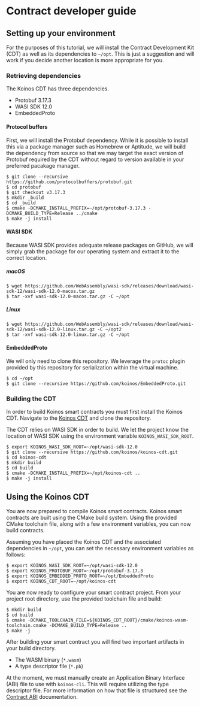 # Contract developer guide

## Setting up your environment

For the purposes of this tutorial, we will install the Contract Development Kit (CDT) as well as its dependencies to `~/opt`. This is just a suggestion
and will work if you decide another location is more appropriate for you.

### Retrieving dependencies

The Koinos CDT has three dependencies.
- Protobuf 3.17.3
- WASI SDK 12.0
- EmbeddedProto

#### Protocol buffers

First, we will install the Protobuf dependency. While it is possible to install this via a package manager such as Homebrew or Aptitude,
we will build the dependency from source so that we may target the exact version of Protobuf required by the CDT without regard to version available in
your preferred pacakage manager.

```console
$ git clone --recursive https://github.com/protocolbuffers/protobuf.git
$ cd protobuf
$ git checkout v3.17.3
$ mkdir _build
$ cd _build
$ cmake -DCMAKE_INSTALL_PREFIX=~/opt/protobuf-3.17.3 -DCMAKE_BUILD_TYPE=Release ../cmake
$ make -j install
```

#### WASI SDK

Because WASI SDK provides adequate release packages on GitHub, we will simply grab the package for our operating system and extract it to the correct
location.

##### macOS
```console
$ wget https://github.com/WebAssembly/wasi-sdk/releases/download/wasi-sdk-12/wasi-sdk-12.0-macos.tar.gz
$ tar -xvf wasi-sdk-12.0-macos.tar.gz -C ~/opt
```

##### Linux
```console
$ wget https://github.com/WebAssembly/wasi-sdk/releases/download/wasi-sdk-12/wasi-sdk-12.0-linux.tar.gz -C ~/opt2
$ tar -xvf wasi-sdk-12.0-linux.tar.gz -C ~/opt
```

#### EmbeddedProto

We will only need to clone this repository. We leverage the `protoc` plugin provided by this repository for serialization within the virtual machine.

```console
$ cd ~/opt
$ git clone --recursive https://github.com/koinos/EmbeddedProto.git
```

### Building the CDT

In order to build Koinos smart contracts you must first install the Koinos CDT. Navigate to the [Koinos CDT](https://github.com/koinos/koinos-cdt)
and clone the repository.

The CDT relies on WASI SDK in order to build. We let the project know the location of WASI SDK using the environment variable `KOINOS_WASI_SDK_ROOT`.

```console
$ export KOINOS_WASI_SDK_ROOT=~/opt/wasi-sdk-12.0
$ git clone --recursive https://github.com/koinos/koinos-cdt.git
$ cd koinos-cdt
$ mkdir build
$ cd build
$ cmake -DCMAKE_INSTALL_PREFIX=~/opt/koinos-cdt ..
$ make -j install
```

## Using the Koinos CDT

You are now prepared to compile Koinos smart contracts. Koinos smart contracts are built using the CMake build system. Using the provided
CMake toolchain file, along with a few environment variables, you can now build contracts.

Assuming you have placed the Koinos CDT and the associated dependencies in `~/opt`, you can set the necessary environment variables as follows:

```console
$ export KOINOS_WASI_SDK_ROOT=~/opt/wasi-sdk-12.0
$ export KOINOS_PROTOBUF_ROOT=~/opt/protobuf-3.17.3
$ export KOINOS_EMBEDDED_PROTO_ROOT=~/opt/EmbeddedProto
$ export KOINOS_CDT_ROOT=~/opt/koinos-cdt
```

You are now ready to configure your smart contract project. From your project root directory, use the provided toolchain file and build:

```console
$ mkdir build
$ cd build
$ cmake -DCMAKE_TOOLCHAIN_FILE=${KOINOS_CDT_ROOT}/cmake/koinos-wasm-toolchain.cmake -DCMAKE_BUILD_TYPE=Release ..
$ make -j
```

After building your smart contract you will find two important artifacts in your build directory.
- The WASM binary (`*.wasm`)
- A type descriptor file (`*.pb`)

At the moment, we must manually create an Application Binary Interface (ABI) file to use with `koinos-cli`. This will require utilizing the type descriptor file. For more information on how that file is structured see the [Contract ABI](../architecture/contract-abi.md) documentation.
